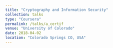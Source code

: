 ```yaml
---
title: "Cryptography and Information Security"
collection: talks
type: "Coursera"
permalink: /talks/a_certif
venue: "University of Colorado"
date: 2018-04-02
location: "Colorado Springs CO, USA"
---
```


